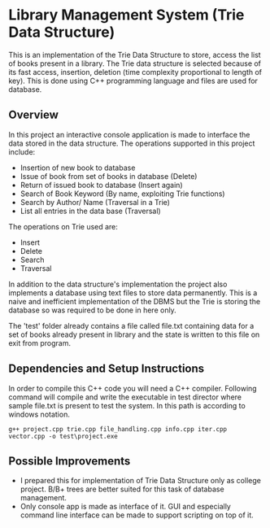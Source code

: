 <!---This ReadMe is a MarkDown File--->

# Library Management System (Trie Data Structure)

This is an implementation of the Trie Data Structure to store, access the
list of books present in a library. The Trie data structure is selected
because of its fast access, insertion, deletion (time complexity
proportional to length of key). This is done using C++ programming language
and files are used for database.

## Overview

In this project an interactive console application is made to interface the
data stored in the data structure. The operations supported in this project
include:
* Insertion of new book to database
* Issue of book from set of books in database (Delete)
* Return of issued book to database (Insert again)
*  Search of Book Keyword (By name, exploiting Trie functions)
* Search by Author/ Name (Traversal in a Trie)
* List all entries in the data base (Traversal)

The operations on Trie used are:
* Insert
* Delete
* Search
* Traversal

In addition to the data structure's implementation the project also
implements a database using text files to store data permanently. This is a
naive and inefficient implementation of the DBMS but the Trie is storing the
database so was required to be done in here only.

The 'test' folder already contains a file called file.txt containing data
for a set of books already present in library and the state is written to
this file on exit from program.

## Dependencies and Setup Instructions

In order to compile this C++ code you will need a C++ compiler. Following
command will compile and write the executable in test director where sample
file.txt is present to test the system. In this path is according to windows
notation.

```
g++ project.cpp trie.cpp file_handling.cpp info.cpp iter.cpp vector.cpp -o test\project.exe
```

## Possible Improvements

* I prepared this for implementation of Trie Data Structure only as college
project. B/B+ trees are better suited for this task of database management.
* Only console app is made as interface of it. GUI and especially command
line interface can be made to support scripting on top of it.
